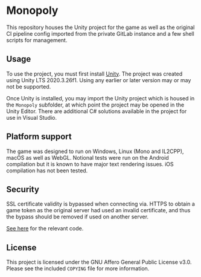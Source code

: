 # Monopoly

This repository houses the Unity project for the game as well as the original CI
pipeline config imported from the private GitLab instance and a few shell
scripts for management.

## Usage

To use the project, you must first install [Unity](https://unity.com/). The
project was created using Unity LTS 2020.3.26f1. Using any earlier or later
version may or may not be supported.

Once Unity is installed, you may import the Unity project which is housed in the
`Monopoly` subfolder, at which point the project may be opened in the Unity
Editor. There are additional C# solutions available in the project for use in
Visual Studio.

## Platform support

The game was designed to run on Windows, Linux (Mono and IL2CPP), macOS as well
as WebGL. Notional tests were run on the Android compilation but it is known to
have major text rendering issues. iOS compilation has not been tested.

## Security

SSL certificate validity is bypassed when connecting via. HTTPS to obtain a game
token as the original server had used an invalid certificate, and thus the
bypass should be removed if used on another server.

[See here](https://github.com/3A-Unistra/Monopoly/blob/main/Monopoly/Assets/Scripts/UI/MenuLogin.cs#L31)
for the relevant code.

## License

This project is licensed under the GNU Affero General Public License v3.0.
Please see the included `COPYING` file for more information.


